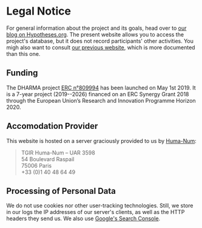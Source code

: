 # Legal Notice

For general information about the project and its goals, head over to
[our blog on Hypotheses.org](https://dharma.hypotheses.org). The present website
allows you to access the project's database, but it does not record
participants' other activities. You migh also want to consult [our previous
website](https://erc-dharma.github.io), which is more documented than this
one.

## Funding

The DHARMA project [ERC n°809994](https://doi.org/10.3030/809994) has been
launched on May 1st 2019. It is a 7-year project (2019--2026) financed on an ERC
Synergy Grant 2018 through the European Union’s Research and Innovation
Programme Horizon 2020.

<!--

We're supposed to fill the following.

## Publishing Director

dénomination sociale

forme juridique

adresse du siège social

adresse de courrier électronique ou numéro de téléphone pour contacter votre entreprise

nom du directeur de la publication

nom du responsable de la rédaction le cas échéant

-->

## Accomodation Provider

This website is hosted on a server graciously provided to us by [Huma-Num](https://www.huma-num.fr):

> TGIR Huma-Num – UAR 3598 <br>
> 54 Boulevard Raspail <br>
> 75006 Paris <br>
> +33 (0)1 40 48 64 49

## Processing of Personal Data

We do not use cookies nor other user-tracking technologies. Still, we store in
our logs the IP addresses of our server's clients, as well as the HTTP headers
they send us. We also use [Google's Search
Console](https://search.google.com/search-console/about).
